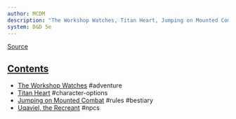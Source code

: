 ```yaml
---
author: MCDM
description: "The Workshop Watches, Titan Heart, Jumping on Mounted Combat, Uqaviel the Recreant"
system: D&D 5e
---
```

[Source](zotero://select/library/items/WBXT723L)


## [Contents](zotero://open-pdf/library/items/WBXT723L?page=3)

- [The Workshop Watches](zotero://open-pdf/library/items/WBXT723L?page=5) #adventure
- [Titan Heart](zotero://open-pdf/library/items/WBXT723L?page=16) #character-options
- [Jumping on Mounted Combat](zotero://open-pdf/library/items/WBXT723L?page=22) #rules #bestiary 
- [Uqaviel, the Recreant](zotero://open-pdf/library/items/WBXT723L?page=34) #npcs
